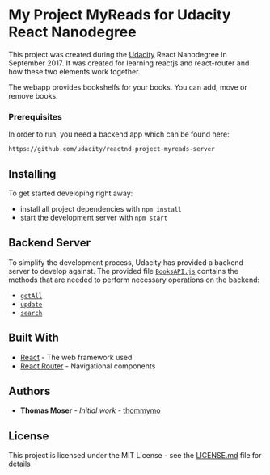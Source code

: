 # My Project MyReads for Udacity React Nanodegree

This project was created during the [Udacity](https://udacity.com/) React Nanodegree in September 2017. It was created for learning reactjs and react-router and how these two elements work together.

The webapp provides bookshelfs for your books. You can add, move or remove books.

### Prerequisites

In order to run, you need a backend app which can be found here:

```
https://github.com/udacity/reactnd-project-myreads-server
```


## Installing

To get started developing right away:

* install all project dependencies with `npm install`
* start the development server with `npm start`

## Backend Server

To simplify the development process, Udacity has provided a backend server to develop against. The provided file [`BooksAPI.js`](src/BooksAPI.js) contains the methods that are needed to perform necessary operations on the backend:

* [`getAll`](#getall)
* [`update`](#update)
* [`search`](#search)

## Built With

* [React](https://facebook.github.io/react/) - The web framework used
* [React Router](https://reacttraining.com/react-router/) - Navigational components

## Authors

* **Thomas Moser** - *Initial work* - [thommymo](https://github.com/thommymo)

## License

This project is licensed under the MIT License - see the [LICENSE.md](LICENSE.md) file for details
